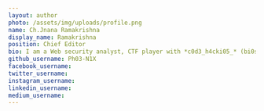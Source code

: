 ```yaml
---
layout: author
photo: /assets/img/uploads/profile.png
name: Ch.Jnana Ramakrishna
display_name: Ramakrishna
position: Chief Editor
bio: I am a Web security analyst, CTF player with *c0d3_h4cki05_* (bi0s-Bangalore), Electronics Communication Engineering undergraduate.
github_username: Ph03-N1X
facebook_username: 
twitter_username: 
instagram_username: 
linkedin_username: 
medium_username: 
---
```


